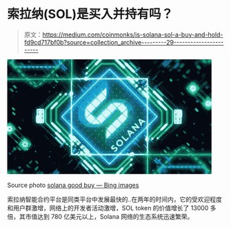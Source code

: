 # 索拉纳(SOL)是买入并持有吗？

> 原文：<https://medium.com/coinmonks/is-solana-sol-a-buy-and-hold-fd9cd717bf0b?source=collection_archive---------29----------------------->

![](img/779f71e4431e60482c287d8cc9130c52.png)

Source photo [solana good buy — Bing images](https://www.bing.com/images/search?view=detailV2&ccid=25nR7dUe&id=8B31AA4763EBB9857474231989748F57EE6693FA&thid=OIP.25nR7dUegCyTrRKkI7SxWwHaEK&mediaurl=https%3a%2f%2fcryptovot.com%2fwp-content%2fuploads%2f2021%2f06%2fSolana-Price-Up-13.4-to-30.48-%e2%80%93-Where-to-Buy-SOL.jpg&cdnurl=https%3a%2f%2fth.bing.com%2fth%2fid%2fR.db99d1edd51e802c93ad12a423b4b15b%3frik%3d%252bpNm7lePdIkZIw%26pid%3dImgRaw%26r%3d0&exph=1080&expw=1920&q=solana+good+buy&simid=608037721624226840&FORM=IRPRST&ck=6AF1C6D25CEE028605EDF1A077B0DAED&selectedIndex=9&ajaxhist=0&ajaxserp=0)

索拉纳智能合约平台是同类平台中发展最快的..在两年的时间内，它的受欢迎程度和用户群激增，网络上的开发者活动激增，SOL token 的价值增长了 13000 多倍，其市值达到 780 亿美元以上，Solana 网络的生态系统迅速繁荣。